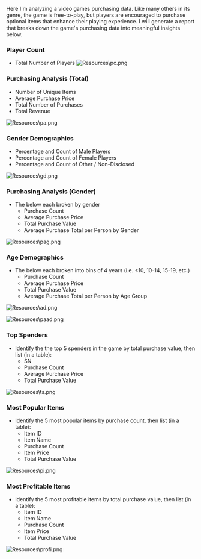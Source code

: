 Here I'm analyzing a video games purchasing data. Like many others in its genre, the game is free-to-play, but players are encouraged to purchase optional items that enhance their playing experience. I will generate a report that breaks down the game's purchasing data into meaningful insights below.

### Player Count

* Total Number of Players
![Resources\pc.png](Resources\pc.png)

### Purchasing Analysis (Total)

* Number of Unique Items
* Average Purchase Price
* Total Number of Purchases
* Total Revenue

![Resources\pa.png](Resources\pa.png)

### Gender Demographics

* Percentage and Count of Male Players
* Percentage and Count of Female Players
* Percentage and Count of Other / Non-Disclosed

![Resources\gd.png](Resources\gd.png)

### Purchasing Analysis (Gender)

* The below each broken by gender
  * Purchase Count
  * Average Purchase Price
  * Total Purchase Value
  * Average Purchase Total per Person by Gender

![Resources\pag.png](Resources\pag.png)

### Age Demographics

* The below each broken into bins of 4 years (i.e. &lt;10, 10-14, 15-19, etc.)
  * Purchase Count
  * Average Purchase Price
  * Total Purchase Value
  * Average Purchase Total per Person by Age Group

![Resources\ad.png](Resources\ad.png)

![Resources\paad.png](Resources\paad.png)

### Top Spenders

* Identify the the top 5 spenders in the game by total purchase value, then list (in a table):
  * SN
  * Purchase Count
  * Average Purchase Price
  * Total Purchase Value

![Resources\ts.png](Resources\ts.png)

### Most Popular Items

* Identify the 5 most popular items by purchase count, then list (in a table):
  * Item ID
  * Item Name
  * Purchase Count
  * Item Price
  * Total Purchase Value

![Resources\pi.png](Resources\pi.png)

### Most Profitable Items

* Identify the 5 most profitable items by total purchase value, then list (in a table):
  * Item ID
  * Item Name
  * Purchase Count
  * Item Price
  * Total Purchase Value

![Resources\profi.png](Resources\profi.png)